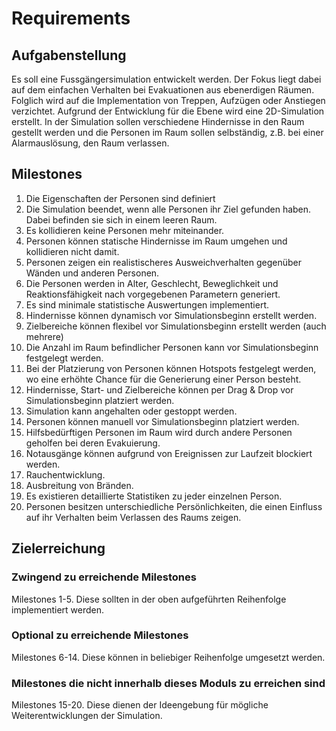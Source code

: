 

# Requirements

## Aufgabenstellung

Es soll eine Fussgängersimulation entwickelt werden. Der Fokus liegt dabei auf dem einfachen Verhalten bei Evakuationen aus ebenerdigen Räumen. Folglich wird auf die Implementation von Treppen, Aufzügen oder Anstiegen verzichtet.
Aufgrund der Entwicklung für die Ebene wird eine 2D-Simulation erstellt.
In der Simulation sollen verschiedene Hindernisse in den Raum gestellt werden und die Personen im Raum sollen selbständig, z.B. bei einer Alarmauslösung, den Raum verlassen.


## Milestones

1. Die Eigenschaften der Personen sind definiert
2. Die Simulation beendet, wenn alle Personen ihr Ziel gefunden haben. Dabei befinden sie sich in einem leeren Raum.
3. Es kollidieren keine Personen mehr miteinander.
4. Personen können statische Hindernisse im Raum umgehen und kollidieren nicht damit.
5. Personen zeigen ein realistischeres Ausweichverhalten gegenüber Wänden und anderen Personen.
6. Die Personen werden in Alter, Geschlecht, Beweglichkeit und Reaktionsfähigkeit nach vorgegebenen Parametern generiert.
7. Es sind minimale statistische Auswertungen implementiert.
8. Hindernisse können dynamisch vor Simulationsbeginn erstellt werden.
9. Zielbereiche können flexibel vor Simulationsbeginn erstellt werden (auch mehrere)
10. Die Anzahl im Raum befindlicher Personen kann vor Simulationsbeginn festgelegt werden.
11. Bei der Platzierung von Personen können Hotspots festgelegt werden, wo eine erhöhte Chance für die Generierung einer Person besteht.
12. Hindernisse, Start- und Zielbereiche können per Drag & Drop vor Simulationsbeginn platziert werden.
13. Simulation kann angehalten oder gestoppt werden.
14. Personen können manuell vor Simulationsbeginn platziert werden.
15. Hilfsbedürftigen Personen im Raum wird durch andere Personen geholfen bei deren Evakuierung.
16. Notausgänge können aufgrund von Ereignissen zur Laufzeit blockiert werden. 
17. Rauchentwicklung.
18. Ausbreitung von Bränden.
19. Es existieren detaillierte Statistiken zu jeder einzelnen Person.
20. Personen besitzen unterschiedliche Persönlichkeiten, die einen Einfluss auf ihr Verhalten beim Verlassen des Raums zeigen.


## Zielerreichung

### Zwingend zu erreichende Milestones

Milestones 1-5. Diese sollten in der oben aufgeführten Reihenfolge implementiert werden. 


### Optional zu erreichende Milestones

Milestones 6-14. Diese können in beliebiger Reihenfolge umgesetzt werden.


### Milestones die nicht innerhalb dieses Moduls zu erreichen sind

Milestones 15-20. Diese dienen der Ideengebung für mögliche Weiterentwicklungen der Simulation.